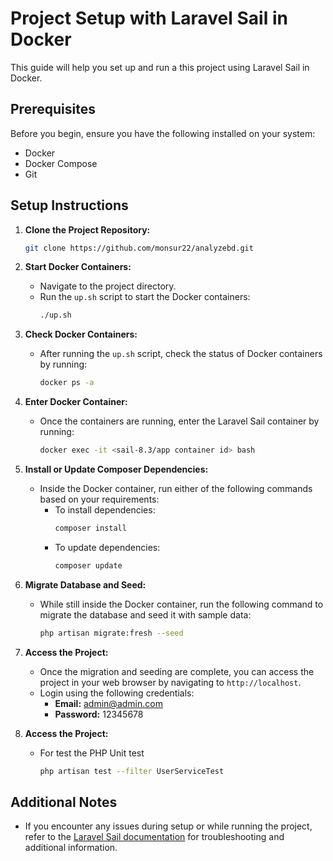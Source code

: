 
# Project Setup with Laravel Sail in Docker

This guide will help you set up and run a this  project using Laravel Sail in Docker.

## Prerequisites

Before you begin, ensure you have the following installed on your system:

- Docker
- Docker Compose
- Git

## Setup Instructions

1. **Clone the Project Repository:**
   ```bash
   git clone https://github.com/monsur22/analyzebd.git
   ```

2. **Start Docker Containers:**
   - Navigate to the project directory.
   - Run the `up.sh` script to start the Docker containers:
     ```bash
     ./up.sh
     ```

3. **Check Docker Containers:**
   - After running the `up.sh` script, check the status of Docker containers by running:
     ```bash
     docker ps -a
     ```

4. **Enter Docker Container:**
   - Once the containers are running, enter the Laravel Sail container by running:
     ```bash
     docker exec -it <sail-8.3/app container id> bash
     ```

5. **Install or Update Composer Dependencies:**
   - Inside the Docker container, run either of the following commands based on your requirements:
     - To install dependencies:
       ```bash
       composer install
       ```
     - To update dependencies:
       ```bash
       composer update
       ```

6. **Migrate Database and Seed:**
   - While still inside the Docker container, run the following command to migrate the database and seed it with sample data:
     ```bash
     php artisan migrate:fresh --seed
     ```

7. **Access the Project:**
   - Once the migration and seeding are complete, you can access the project in your web browser by navigating to `http://localhost`.
   - Login using the following credentials:
     - **Email:** admin@admin.com
     - **Password:** 12345678
8. **Access the Project:**
   - For test the PHP Unit test
     ```bash
     php artisan test --filter UserServiceTest
     ```

## Additional Notes

- If you encounter any issues during setup or while running the project, refer to the [Laravel Sail documentation](https://laravel.com/docs/11.x/sail) for troubleshooting and additional information.
